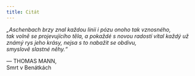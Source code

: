 ```yaml
---
title: Citát
---
```


_„Aschenbach brzy znal každou linii i pózu onoho tak vznosného,  
tak volně se projevujícího těla, a pokaždé s novou radostí vítal každý už známý rys jeho krásy, nejsa s to nabažit se obdivu,  
smyslově slastné něhy.“_

— THOMAS MANN,  
Smrt v Benátkách
